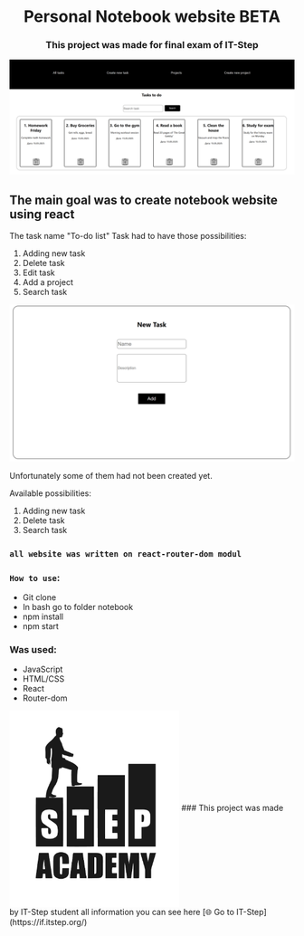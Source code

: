 
<h1 align="center">
  Personal Notebook website BETA
</h1>
<h3 align="center">
  This project was made for final exam of IT-Step
</h3>

![Website](website.png)
## The main goal was to create notebook website using react
The task name "To-do list"
Task had to have those possibilities:
1. Adding new task
2. Delete task
3. Edit task
4. Add a project
5. Search task

![Website](website2.png)

Unfortunately some of them had not been created yet.

Available possibilities:
1. Adding new task
2. Delete task
3. Search task
   
### `all website was written on react-router-dom modul `




### `How to use`:
* Git clone <url>
* In bash go to folder notebook
* npm install
* npm start

### Was used:
- JavaScript
- HTML/CSS
- React
- Router-dom

<img src="step.png" alt="Опис" width="300" align="center"/>
### This project was made by IT-Step student all information you can see here
[🌐 Go to IT-Step](https://if.itstep.org/)
